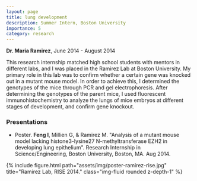 ```yaml
---
layout: page
title: lung development
description: Summer Intern, Boston University
importance: 5
category: research
---
```


**Dr. Maria Ramirez**, June 2014 - August 2014

This research internship matched high school students with mentors in different labs, and I was placed in the Ramirez Lab at Boston University. My primary role in this lab was to confirm whether a certain gene was knocked out in a mutant mouse model. In order to achieve this, I determined the genotypes of the mice through PCR and gel electrophoresis. After determining the genotypes of the parent mice, I used fluorescent immunohistochemistry to analyze the lungs of mice embryos at different stages of development, and confirm gene knockout.


### Presentations

- Poster. **Feng I**, Millien G, & Ramirez M. "Analysis of a mutant mouse model lacking histone3-lysine27 N-methyltransferase EZH2 in developing lung epithelium". Research Internship in Science/Engineering, Boston University, Boston, MA. Aug 2014.

<div class="row">
    <div class="col-sm mt-3 mt-md-0">
        {% include figure.html path="assets/img/poster-ramirez-rise.jpg" title="Ramirez Lab, RISE 2014." class="img-fluid rounded z-depth-1" %}
    </div>
</div>
